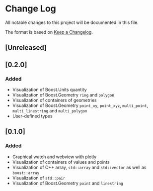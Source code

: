 # Change Log

All notable changes to this project will be documented in this file.

The format is based on [Keep a Changelog](https://keepachangelog.com/en/1.0.0/).

## [Unreleased]

## [0.2.0]
### Added
- Visualization of Boost.Units quantity
- Visualization of Boost.Geometry `ring` and `polygon`
- Visualization of containers of geometries
- Visualization of Boost.Geometry `point_xy`, `point_xyz`, `multi_point`, `multi_linestring` and `multi_polygon`
- User-defined types

## [0.1.0]
### Added
- Graphical watch and webview with plotly
- Visualization of containers of values and points
- Visualization of C++ array, `std::array` and `std::vector` as well as `boost::array`
- Visualization of `std::pair`
- Visualization of Boost.Geometry `point` and `linestring`